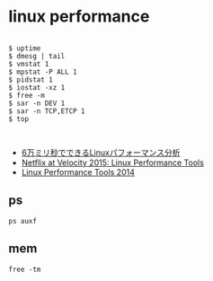 linux performance
==================

```shell

$ uptime
$ dmesg | tail
$ vmstat 1
$ mpstat -P ALL 1
$ pidstat 1
$ iostat -xz 1
$ free -m
$ sar -n DEV 1
$ sar -n TCP,ETCP 1
$ top



```

* [6万ミリ秒でできるLinuxパフォーマンス分析](https://yakst.com/ja/posts/3601)
* [Netflix at Velocity 2015: Linux Performance Tools](http://techblog.netflix.com/2015/08/netflix-at-velocity-2015-linux.html)
* [Linux Performance Tools 2014](http://www.slideshare.net/brendangregg/linux-performance-tools-2014)



ps
---

```shell
ps auxf
```


mem
-----

```shell
free -tm
```
